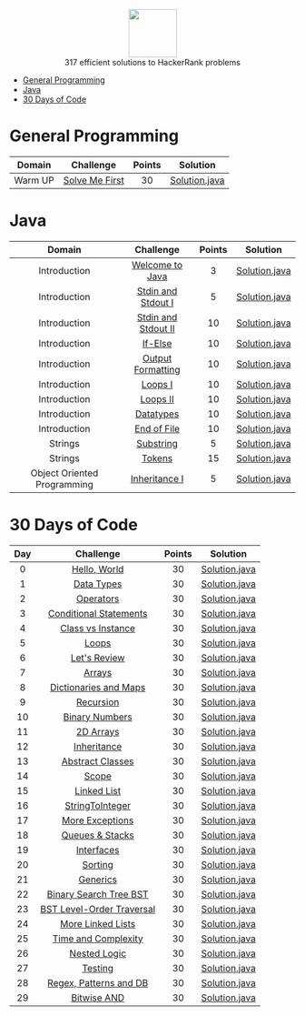 <p align="center">
    <a href="https://www.hackerrank.com/alejandro_lopez1">
        <img height=85 src="https://d3keuzeb2crhkn.cloudfront.net/hackerrank/assets/styleguide/logo_wordmark-f5c5eb61ab0a154c3ed9eda24d0b9e31.svg">
    </a>
    <br>317 efficient solutions to HackerRank problems
</p>

* [General Programming](#General-Programming)
* [Java](#Java)
* [30 Days of Code](#30-days-of-code)


# General Programming

| Domain |                                                Challenge                                                | Points |                                                                                   Solution                                                                                  |
|:---:|:-------------------------------------------------------------------------------------------------------:|:------:|:---------------------------------------------------------------------------------------------------------------------------------------------------------------------------:|
|  Warm UP  | [Solve Me First](https://www.hackerrank.com/challenges/solve-me-first)                                    |   30   | [Solution.java](https://github.com/alpz13/Java-Portfolio/blob/refactorHack/HackerRankR/WarmUp/SolveMeFirst.java)                       |


# Java

| Domain |                                                Challenge                                                | Points |                                                                                   Solution                                                                                  |
|:---:|:-------------------------------------------------------------------------------------------------------:|:------:|:---------------------------------------------------------------------------------------------------------------------------------------------------------------------------:|
|  Introduction  | [Welcome to Java](https://www.hackerrank.com/challenges/welcome-to-java/problem)                                    |   3   | [Solution.java](https://github.com/alpz13/Java-Portfolio/blob/refactorHack/HackerRankR/Java/Introduction/Welcome.java)                       |
|  Introduction  | [Stdin and Stdout I](https://www.hackerrank.com/challenges/java-stdin-and-stdout-1/problem)                                    |   5   | [Solution.java](https://github.com/alpz13/Java-Portfolio/blob/refactorHack/HackerRankR/Java/Introduction/StdInOut.java)                       |
|  Introduction  | [Stdin and Stdout II](https://www.hackerrank.com/challenges/java-stdin-stdout/problem)                                    |   10   | [Solution.java](https://github.com/alpz13/Java-Portfolio/blob/refactorHack/HackerRankR/Java/Introduction/StdInOut2.java)                       |
|  Introduction  | [If-Else](https://www.hackerrank.com/challenges/java-if-else/problem)                                    |   10   | [Solution.java](https://github.com/alpz13/Java-Portfolio/blob/refactorHack/HackerRankR/Java/Introduction/IfElse.java)                       |
|  Introduction  | [Output Formatting](https://www.hackerrank.com/challenges/java-output-formatting/problem)                                    |   10   | [Solution.java](https://github.com/alpz13/Java-Portfolio/blob/refactorHack/HackerRankR/Java/Introduction/OutputFormatting.java)                       |
|  Introduction  | [Loops I](https://www.hackerrank.com/challenges/java-loops-i/problem)                                    |   10   | [Solution.java](https://github.com/alpz13/Java-Portfolio/blob/refactorHack/HackerRankR/Java/Introduction/LoopsI.java)                       |
|  Introduction  | [Loops II](https://www.hackerrank.com/challenges/java-loops/problem)                                    |   10   | [Solution.java](https://github.com/alpz13/Java-Portfolio/blob/refactorHack/HackerRankR/Java/Introduction/LoopsII.java)                       |
|  Introduction  | [Datatypes](https://www.hackerrank.com/challenges/java-datatypes/problem)                                    |   10   | [Solution.java](https://github.com/alpz13/Java-Portfolio/blob/refactorHack/HackerRankR/Java/Introduction/DataTypes.java)                       |
|  Introduction  | [End of File](https://www.hackerrank.com/challenges/java-end-of-file/problem)                                    |   10   | [Solution.java](https://github.com/alpz13/Java-Portfolio/blob/refactorHack/HackerRankR/Java/Introduction/EndOfFile.java)
|  Strings  | [Substring](https://www.hackerrank.com/challenges/java-substring/problem)                                    |   5   | [Solution.java](https://github.com/alpz13/Java-Portfolio/blob/refactorHack/HackerRankR/Java/Strings/Substring.java)
|  Strings  | [Tokens](https://www.hackerrank.com/challenges/java-string-tokens/problem)                                    |   15   | [Solution.java](https://github.com/alpz13/Java-Portfolio/blob/refactorHack/HackerRankR/Java/Strings/Tokens.java)
|  Object Oriented Programming  | [Inheritance I](https://www.hackerrank.com/challenges/java-inheritance-1/problem)                                    |   5   | [Solution.java](https://github.com/alpz13/Java-Portfolio/blob/refactorHack/HackerRankR/Java/ObjectOrientedProgramming/Bird.java)



# 30 Days of Code

| Day |                                                Challenge                                                | Points |                                                                                   Solution                                                                                  |
|:---:|:-------------------------------------------------------------------------------------------------------:|:------:|:---------------------------------------------------------------------------------------------------------------------------------------------------------------------------:|
|  0  | [Hello, World](https://www.hackerrank.com/challenges/30-hello-world)                                    |   30   | [Solution.java](https://github.com/alpz13/Java-Portfolio/blob/refactorHack/HackerRankR/30DaysOfCode/Day00/HelloWorld.java)                       |
|  1  | [Data Types](https://www.hackerrank.com/challenges/30-data-types)                                       |   30   | [Solution.java](https://github.com/alpz13/Java-Portfolio/blob/refactorHack/HackerRankR/30DaysOfCode/Day01/DataTypes.java) 
|  2  | [Operators](https://www.hackerrank.com/challenges/30-operators)                                       |   30   | [Solution.java](https://github.com/alpz13/Java-Portfolio/blob/refactorHack/HackerRankR/30DaysOfCode/Day02/Operators.java) 
|  3  | [Conditional Statements](https://www.hackerrank.com/challenges/30-conditional-statements/)                                       |   30   | [Solution.java](https://github.com/alpz13/Java-Portfolio/blob/refactorHack/HackerRankR/30DaysOfCode/Day03/ConditionalStatements.java) 
|  4  | [Class vs Instance](https://www.hackerrank.com/challenges/30-class-vs-instance)                                       |   30   | [Solution.java](https://github.com/alpz13/Java-Portfolio/blob/refactorHack/HackerRankR/30DaysOfCode/Day04/) 
|  5  | [Loops](https://www.hackerrank.com/challenges/30-loops)                                       |   30   | [Solution.java](https://github.com/alpz13/Java-Portfolio/blob/refactorHack/HackerRankR/30DaysOfCode/Day05/Loops.java) 
|  6  | [Let's Review](https://www.hackerrank.com/challenges/30-review-loop)                                       |   30   | [Solution.java](https://github.com/alpz13/Java-Portfolio/blob/refactorHack/HackerRankR/30DaysOfCode/Day06/LetsReview.java)
|  7  | [Arrays](https://www.hackerrank.com/challenges/30-arrays)                                       |   30   | [Solution.java](https://github.com/alpz13/Java-Portfolio/blob/refactorHack/HackerRankR/30DaysOfCode/Day07/Arrays.java) 
|  8  | [Dictionaries and Maps](https://www.hackerrank.com/challenges/30-dictionaries-and-maps)                                       |   30   | [Solution.java](https://github.com/alpz13/Java-Portfolio/blob/refactorHack/HackerRankR/30DaysOfCode/Day08/DictionariesAndMaps.java) 
|  9  | [Recursion](https://www.hackerrank.com/challenges/30-recursion)                                       |   30   | [Solution.java](https://github.com/alpz13/Java-Portfolio/blob/refactorHack/HackerRankR/30DaysOfCode/Day09/Recursion3.java) 
|  10  | [Binary Numbers](https://www.hackerrank.com/challenges/30-binary-numbers)                                       |   30   | [Solution.java](https://github.com/alpz13/Java-Portfolio/blob/refactorHack/HackerRankR/30DaysOfCode/Day10/BinaryNumber.java) 
|  11  | [2D Arrays](https://www.hackerrank.com/challenges/30-2d-arrays)                                       |   30   | [Solution.java](https://github.com/alpz13/Java-Portfolio/blob/refactorHack/HackerRankR/30DaysOfCode/Day11/TwoDArrays.java) 
|  12  | [Inheritance](https://www.hackerrank.com/challenges/30-inheritance)                                       |   30   | [Solution.java](https://github.com/alpz13/Java-Portfolio/blob/refactorHack/HackerRankR/30DaysOfCode/Day12/) 
|  13  | [Abstract Classes](https://www.hackerrank.com/challenges/30-abstract-classes)                                       |   30   | [Solution.java](https://github.com/alpz13/Java-Portfolio/blob/refactorHack/HackerRankR/30DaysOfCode/Day13/) 
|  14  | [Scope](https://www.hackerrank.com/challenges/30-scope)                                       |   30   | [Solution.java](https://github.com/alpz13/Java-Portfolio/blob/refactorHack/HackerRankR/30DaysOfCode/Day14/) 
|  15  | [Linked List](https://www.hackerrank.com/challenges/30-linked-list)                                       |   30   | [Solution.java](https://github.com/alpz13/Java-Portfolio/blob/refactorHack/HackerRankR/30DaysOfCode/Day15/) 
|  16  | [StringToInteger](https://www.hackerrank.com/challenges/30-exceptions-string-to-integer)                                       |   30   | [Solution.java](https://github.com/alpz13/Java-Portfolio/blob/refactorHack/HackerRankR/30DaysOfCode/Day16/StringToInteger.java) 
|  17  | [More Exceptions](https://www.hackerrank.com/challenges/30-more-exceptions)                                       |   30   | [Solution.java](https://github.com/alpz13/Java-Portfolio/blob/refactorHack/HackerRankR/30DaysOfCode/Day17/) 
|  18  | [Queues & Stacks](https://www.hackerrank.com/challenges/30-queues-stacks)                                       |   30   | [Solution.java](https://github.com/alpz13/Java-Portfolio/blob/refactorHack/HackerRankR/30DaysOfCode/Day18/QueueStacks.java)  
|  19  | [Interfaces](https://www.hackerrank.com/challenges/30-interfaces)                                       |   30   | [Solution.java](https://github.com/alpz13/Java-Portfolio/blob/refactorHack/HackerRankR/30DaysOfCode/Day19/Interfaces.java) 
|  20  | [Sorting](https://www.hackerrank.com/challenges/30-sorting)                                       |   30   | [Solution.java](https://github.com/alpz13/Java-Portfolio/blob/refactorHack/HackerRankR/30DaysOfCode/Day20/Sorting.java) 
|  21  | [Generics](https://www.hackerrank.com/challenges/30-generics)                                       |   30   | [Solution.java](https://github.com/alpz13/Java-Portfolio/blob/refactorHack/HackerRankR/30DaysOfCode/Day21/Generics.java) 
|  22  | [Binary Search Tree BST](https://www.hackerrank.com/challenges/30-binary-search-trees)                                       |   30   | [Solution.java](https://github.com/alpz13/Java-Portfolio/blob/refactorHack/HackerRankR/30DaysOfCode/Day22/Solution.java) 
|  23  | [BST Level-Order Traversal](https://www.hackerrank.com/challenges/30-binary-trees)                                       |   30   | [Solution.java](https://github.com/alpz13/Java-Portfolio/blob/refactorHack/HackerRankR/30DaysOfCode/Day23/Solution.java) 
|  24  | [More Linked Lists](https://www.hackerrank.com/challenges/30-linked-list-deletion)                                       |   30   | [Solution.java](https://github.com/alpz13/Java-Portfolio/blob/refactorHack/HackerRankR/30DaysOfCode/Day24/Solution.java) 
|  25  | [Time and Complexity](https://www.hackerrank.com/challenges/30-running-time-and-complexity)                                       |   30   | [Solution.java](https://github.com/alpz13/Java-Portfolio/blob/refactorHack/HackerRankR/30DaysOfCode/Day25/Solution.java) 
|  26  | [Nested Logic](https://www.hackerrank.com/challenges/30-nested-logic)                                       |   30   | [Solution.java](https://github.com/alpz13/Java-Portfolio/blob/refactorHack/HackerRankR/30DaysOfCode/Day26/Solution.java) 
|  27  | [Testing](https://www.hackerrank.com/challenges/30-testing)                                       |   30   | [Solution.java](https://github.com/alpz13/Java-Portfolio/blob/refactorHack/HackerRankR/30DaysOfCode/Day27/Solution.java) 
|  28  | [Regex, Patterns and DB](https://www.hackerrank.com/challenges/30-regex-patterns)                                       |   30   | [Solution.java](https://github.com/alpz13/Java-Portfolio/blob/refactorHack/HackerRankR/30DaysOfCode/Day28/Solution.java) 
|  29  | [Bitwise AND](https://www.hackerrank.com/challenges/30-bitwise-and)                                       |   30   | [Solution.java](https://github.com/alpz13/Java-Portfolio/blob/refactorHack/HackerRankR/30DaysOfCode/Day29/Solution.java) 
